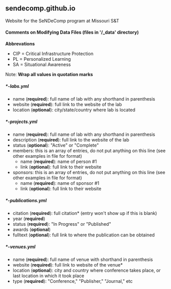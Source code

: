 ## sendecomp.github.io
Website for the SeNDeComp program at Missouri S&amp;T

#### Comments on Modifying Data Files (files in '/_data' directory)
**Abbrevations**
  - CIP = Critical Infrastructure Protection
  - PL = Personalized Learning
  - SA = Situational Awareness

Note: **Wrap all values in quotation marks**

##### *-labs.yml
  - name (**required**): full name of lab with any shorthand in parenthesis
  - website (**required**): full link to the website of the lab
  - location (**optional**): city/state/country where lab is located

##### *-projects.yml
  - name (**required**): full name of lab with any shorthand in parenthesis
  - description (**required**): full link to the website of the lab
  - status (**optional**): "Active" or "Complete"
  - members: this is an array of entries, do not put anything on this line (see other examples in file for format)
    - name (**required**): name of person #1
    - link (**optional**): full link to their website
  - sponsors: this is an array of entries, do not put anything on this line (see other examples in file for format)
    - name (**required**): name of sponsor #1
    - link (**optional**): full link to their website

##### *-publications.yml
  - citation (**required**): full citation* (entry won't show up if this is blank)
  - year (**required**)
  - status (**required**): "In Progress" or "Published"
  - awards (**optional**)
  - fulltext (**optional**): full link to where the publication can be obtained

##### *-venues.yml
  - name (**required**): full name of venue with shorthand in parenthesis
  - website (**required**): full link to website of the venue*
  - location (**optional**): city and country where conference takes place, or last location in which it took place 
  - type (**required**): "Conference," "Publisher," "Journal," etc
